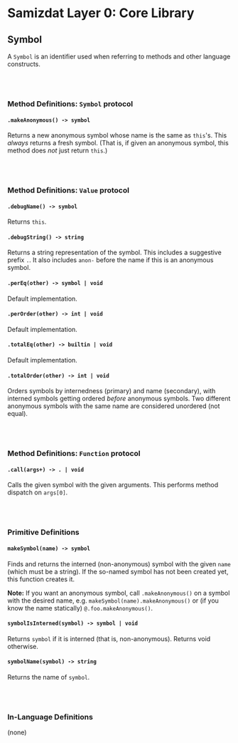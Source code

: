 Samizdat Layer 0: Core Library
==============================

Symbol
------

A `Symbol` is an identifier used when referring to methods and other
language constructs.


<br><br>
### Method Definitions: `Symbol` protocol

#### `.makeAnonymous() -> symbol`

Returns a new anonymous symbol whose name is the same as `this`'s. This
*always* returns a fresh symbol. (That is, if given an anonymous symbol,
this method does *not* just return `this`.)


<br><br>
### Method Definitions: `Value` protocol

#### `.debugName() -> symbol`

Returns `this`.

#### `.debugString() -> string`

Returns a string representation of the symbol. This includes a suggestive
prefix `.`. It also includes `anon-` before the name if this is an anonymous
symbol.

#### `.perEq(other) -> symbol | void`

Default implementation.

#### `.perOrder(other) -> int | void`

Default implementation.

#### `.totalEq(other) -> builtin | void`

Default implementation.

#### `.totalOrder(other) -> int | void`

Orders symbols by internedness (primary) and name (secondary), with
interned symbols getting ordered *before* anonymous symbols. Two
different anonymous symbols with the same name are considered unordered
(not equal).

<br><br>
### Method Definitions: `Function` protocol

#### `.call(args+) -> . | void`

Calls the given symbol with the given arguments. This performs method
dispatch on `args[0]`.


<br><br>
### Primitive Definitions

#### `makeSymbol(name) -> symbol`

Finds and returns the interned (non-anonymous) symbol with the given `name`
(which must be a string). If the so-named symbol has not been created yet,
this function creates it.

**Note:** If you want an anonymous symbol, call `.makeAnonymous()` on a
symbol with the desired name, e.g. `makeSymbol(name).makeAnonymous()`
or (if you know the name statically) `@.foo.makeAnonymous()`.

#### `symbolIsInterned(symbol) -> symbol | void`

Returns `symbol` if it is interned (that is, non-anonymous). Returns void
otherwise.

#### `symbolName(symbol) -> string`

Returns the name of `symbol`.

<br><br>
### In-Language Definitions

(none)
